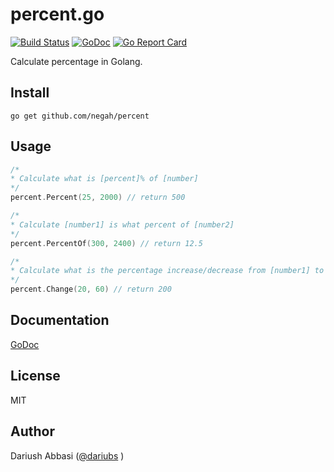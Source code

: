 # percent.go

[![Build Status](https://travis-ci.org/negah/percent.svg?branch=master)](https://travis-ci.org/negah/percent) [![GoDoc](https://godoc.org/github.com/negah/percent?status.svg)](https://godoc.org/github.com/negah/percent) [![Go Report Card](https://goreportcard.com/badge/github.com/negah/percent)](https://goreportcard.com/report/github.com/negah/percent)

Calculate percentage in Golang.

## Install

```shell
go get github.com/negah/percent
```

## Usage

```go
/*
* Calculate what is [percent]% of [number]
*/
percent.Percent(25, 2000) // return 500

/*
* Calculate [number1] is what percent of [number2]
*/
percent.PercentOf(300, 2400) // return 12.5

/*
* Calculate what is the percentage increase/decrease from [number1] to [number2]
*/
percent.Change(20, 60) // return 200
```

## Documentation

[GoDoc](https://godoc.org/github.com/negah/percent)

## License

MIT

## Author

Dariush Abbasi ([@dariubs](https://github.com/dariubs) )
